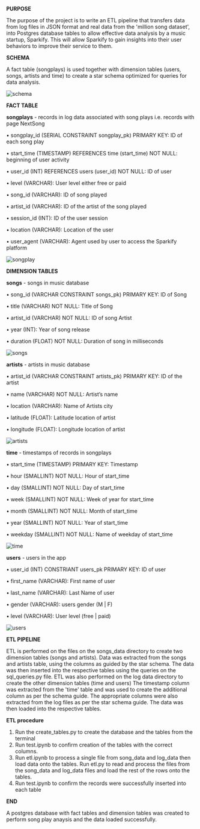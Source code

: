 
**PURPOSE**

The purpose of the project is to write an ETL pipeline that transfers data from log files in JSON format and real data from the 'million song dataset', into Postgres database tables to allow effective data analysis by a music startup, Sparkify. This will allow Sparkify to gain insights into their user behaviors to improve their service to them.

**SCHEMA**

A fact table (songplays) is used together with dimension tables (users, songs, artists and time) to create a star schema optimized for queries for data analysis.

![schema](https://user-images.githubusercontent.com/116004104/197519326-6265570e-6ee1-49dd-9cfd-02280db47810.jpeg)


**FACT TABLE**

**songplays** - records in log data associated with song plays i.e. records with page NextSong

 •	songplay_id (SERIAL CONSTRAINT songplay_pk) PRIMARY KEY: ID of each song play
 
 •	start_time (TIMESTAMP) REFERENCES time (start_time) NOT NULL: beginning of user activity
 
 •	user_id (INT) REFERENCES users (user_id) NOT NULL: ID of user
 
 •	level (VARCHAR): User level either free or paid
 
 •	song_id (VARCHAR): ID of song played

 •	artist_id (VARCHAR): ID of the artist of the song played
 
 •	session_id (INT): ID of the user session
 
 •	location (VARCHAR): Location of the user
 
 •	user_agent (VARCHAR): Agent used by user to access the Sparkify platform
 

![songplay](https://user-images.githubusercontent.com/116004104/197466106-40891804-4c14-40d1-87f0-80cdbd96c588.png)

 
**DIMENSION TABLES**

**songs** - songs in music database

 •	song_id (VARCHAR CONSTRAINT songs_pk) PRIMARY KEY: ID of Song

 •	title (VARCHAR) NOT NULL: Title of Song

 •	artist_id (VARCHAR) NOT NULL: ID of song Artist

 •	year (INT): Year of song release

 •	duration (FLOAT) NOT NULL: Duration of song in milliseconds

 
![songs](https://user-images.githubusercontent.com/116004104/197466129-a95aa62d-7568-4d90-805b-2cf0ccd0c219.png)



**artists** - artists in music database

 •	artist_id (VARCHAR CONSTRAINT artists_pk) PRIMARY KEY: ID of the artist

 •	name (VARCHAR) NOT NULL: Artist’s name

 •	location (VARCHAR): Name of Artists city

 •	latitude (FLOAT): Latitude location of artist

 •	longitude (FLOAT): Longitude location of artist

 
![artists](https://user-images.githubusercontent.com/116004104/197466159-dbd2d61c-482b-48a9-b84d-c3c84d89e33a.png)

**time** - timestamps of records in songplays 

 •	start_time (TIMESTAMP) PRIMARY KEY: Timestamp

 •	hour (SMALLINT) NOT NULL: Hour of start_time

 •	day (SMALLINT) NOT NULL: Day of start_time

 •	week (SMALLINT) NOT NULL: Week of year for start_time

 •	month (SMALLINT) NOT NULL: Month of start_time

 •	year (SMALLINT) NOT NULL: Year of start_time

 •	weekday (SMALLINT) NOT NULL: Name of weekday of start_time


 ![time](https://user-images.githubusercontent.com/116004104/197466190-c7dd5084-cef2-4beb-b580-6986cb02c029.png)

**users** - users in the app

 •	user_id (INT) CONSTRIANT users_pk PRIMARY KEY: ID of user

 •	first_name (VARCHAR): First name of user

 •	last_name (VARCHAR): Last Name of user

 •	gender (VARCHAR): users gender (M | F)

 •	level (VARCHAR): User level (free | paid)


 ![users](https://user-images.githubusercontent.com/116004104/197466204-b593d7c2-3425-4a6b-a649-ad7b292f4706.png)


**ETL PIPELINE**

ETL is performed on the files on the songs_data directory to create two dimension tables (songs and artists).
Data was extracted from the songs and artists table, using the columns as guided by the star schema.
The data was then inserted into the respective tables using the queries on the sql_queries.py file.
ETL was also performed on the log data directory to create the other dimension tables (time and users)
The timestamp column was extracted from the 'time' table and was used to create the additional column as per the schema guide.
The appropriate columns were also extracted from the log files as per the star schema guide.
The data was then loaded into the respective tables.

**ETL procedure**

1. Run the create_tables.py to create the database and the tables from the terminal
2. Run test.ipynb to confirm creation of the tables with the correct columns.
3. Run etl.ipynb to process a single file from song_data and log_data then load data onto the tables. Run etl.py to read and process the files from the song_data and log_data files and load the rest of the rows onto the tables.
4. Run test.ipynb to confirm the records were successfully inserted into each table


**END**

A postgres database with fact tables and dimension tables was created to perform song play anaysis and the data loaded successfully.









